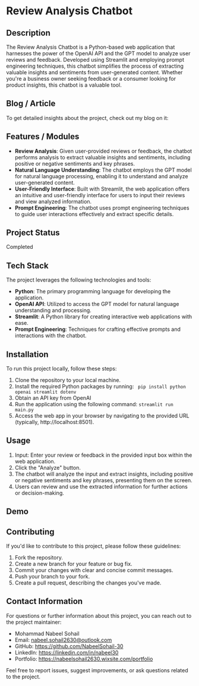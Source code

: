 # Review Analysis Chatbot

## Description
The Review Analysis Chatbot is a Python-based web application that harnesses the power of the OpenAI API and the GPT model to analyze user reviews and feedback. Developed using Streamlit and employing prompt engineering techniques, this chatbot simplifies the process of extracting valuable insights and sentiments from user-generated content. Whether you're a business owner seeking feedback or a consumer looking for product insights, this chatbot is a valuable tool.

## Blog / Article
To get detailed insights about the project, check out my blog on it:

## Features / Modules
- **Review Analysis**: Given user-provided reviews or feedback, the chatbot performs analysis to extract valuable insights and sentiments, including positive or negative sentiments and key phrases.
- **Natural Language Understanding**: The chatbot employs the GPT model for natural language processing, enabling it to understand and analyze user-generated content.
- **User-Friendly Interface**: Built with Streamlit, the web application offers an intuitive and user-friendly interface for users to input their reviews and view analyzed information.
- **Prompt Engineering**: The chatbot uses prompt engineering techniques to guide user interactions effectively and extract specific details.

## Project Status
Completed

## Tech Stack
The project leverages the following technologies and tools:
- **Python**: The primary programming language for developing the application.
- **OpenAI API**: Utilized to access the GPT model for natural language understanding and processing.
- **Streamlit**: A Python library for creating interactive web applications with ease.
- **Prompt Engineering**: Techniques for crafting effective prompts and interactions with the chatbot.

## Installation
To run this project locally, follow these steps:
1. Clone the repository to your local machine.
2. Install the required Python packages by running:
` pip install python openai streamlit dotenv`
3. Obtain an API key from OpenAI
4. Run the application using the following command:
`streamlit run  main.py`
5. Access the web app in your browser by navigating to the provided URL (typically, http://localhost:8501).

## Usage
1. Input: Enter your review or feedback in the provided input box within the web application.
2. Click the "Analyze" button.
3. The chatbot will analyze the input and extract insights, including positive or negative sentiments and key phrases, presenting them on the screen.
4. Users can review and use the extracted information for further actions or decision-making.

## Demo

## Contributing
If you'd like to contribute to this project, please follow these guidelines:
1. Fork the repository.
2. Create a new branch for your feature or bug fix.
3. Commit your changes with clear and concise commit messages.
4. Push your branch to your fork.
5. Create a pull request, describing the changes you've made.

## Contact Information
For questions or further information about this project, you can reach out to the project maintainer:
- Mohammad Nabeel Sohail
- Email: nabeel.sohail2630@outlook.com
- GitHub: https://github.com/NabeelSohail-30
- LinkedIn: https://linkedin.com/in/nabeel30
- Portfolio: https://nabeelsohail2630.wixsite.com/portfolio

Feel free to report issues, suggest improvements, or ask questions related to the project.
